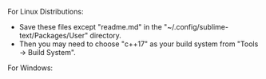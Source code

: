 For Linux Distributions: 
  * Save these files except "readme.md" in the "~/.config/sublime-text/Packages/User" directory.
  * Then you may need to choose "c++17" as your build system from "Tools -> Build System".

For Windows: 
  
